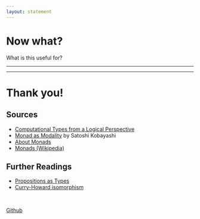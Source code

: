 ```yaml
---
layout: statement
---
```


# Now what?

What is this useful for?

---

<BigImage imgsrc="/img/conclusion.png" classes="px-48" />

---

# Thank you!

## Sources

- [Computational Types from a Logical Perspective](https://doi.org/10.1017/S0956796898002998)
- [Monad as Modality](https://doi.org/10.1016/S0304-3975(96)00169-7) by Satoshi Kobayashi
- [About Monads](https://www.haskell.org/tutorial/monads.html)
- [Monads (Wikipedia)](https://en.wikipedia.org/wiki/Monad_(functional_programming))

## Further Readings

- [Propositions as Types](https://ncatlab.org/nlab/show/propositions+as+types)
- [Curry-Howard isomorphism](https://en.wikipedia.org/wiki/Curry%E2%80%93Howard_correspondence)

<br />

[Github](https://github.com/joshuanianji/phil421-presentation)
